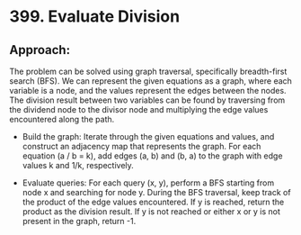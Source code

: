# 399. Evaluate Division
## Approach:
The problem can be solved using graph traversal, specifically breadth-first search (BFS). We can represent the given equations as a graph, where each variable is a node, and the values represent the edges between the nodes. The division result between two variables can be found by traversing from the dividend node to the divisor node and multiplying the edge values encountered along the path.

 - Build the graph: Iterate through the given equations and values, and construct an adjacency map that represents the graph. For each equation (a / b = k), add edges (a, b) and (b, a) to the graph with edge values k and 1/k, respectively.

 - Evaluate queries: For each query (x, y), perform a BFS starting from node x and searching for node y. During the BFS traversal, keep track of the product of the edge values encountered. If y is reached, return the product as the division result. If y is not reached or either x or y is not present in the graph, return -1.

<br></br>

